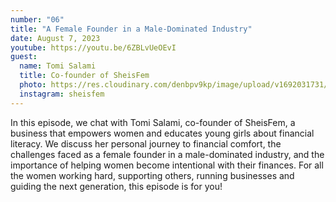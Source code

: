 ```yaml
---
number: "06"
title: "A Female Founder in a Male-Dominated Industry"
date: August 7, 2023
youtube: https://youtu.be/6ZBLvUeOEvI
guest:
  name: Tomi Salami
  title: Co-founder of SheisFem
  photo: https://res.cloudinary.com/denbpv9kp/image/upload/v1692031731/IMG_5494_gcudo8.jpg
  instagram: sheisfem
---
```


In this episode, we chat with Tomi Salami, co-founder of SheisFem, a business that empowers women and educates young girls about financial literacy. We discuss her personal journey to financial comfort, the challenges faced as a female founder in a male-dominated industry, and the importance of helping women become intentional with their finances. For all the women working hard, supporting others, running businesses and guiding the next generation, this episode is for you!

